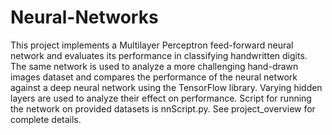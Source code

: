 # Neural-Networks
This project implements a Multilayer Perceptron feed-forward neural network and evaluates
its performance in classifying handwritten digits. The same network is used to analyze a more
challenging hand-drawn images dataset and compares the performance of the neural network against a deep
neural network using the TensorFlow library. Varying hidden layers are used to analyze their effect on performance. Script for running the network on provided datasets is nnScript.py. See project_overview for complete details.
